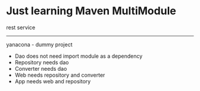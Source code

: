 # Just learning Maven MultiModule
rest service
___

yanacona - dummy project
- Dao does not need import module as a dependency
- Repository needs dao
- Converter needs dao
- Web needs repository and converter
- App needs web and repository